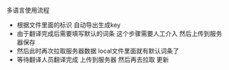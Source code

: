多语言使用流程

- 根据文件里面的标识 自动导出生成key
- 由于翻译完成后需要填写默认的词条  这个步骤需要人工介入 然后上传到服务器保存
- 然后此时再次拉取服务器数据 local文件里面就有默认词条了
- 等待翻译人员翻译完成 上传到服务器 然后再去拉取 更新